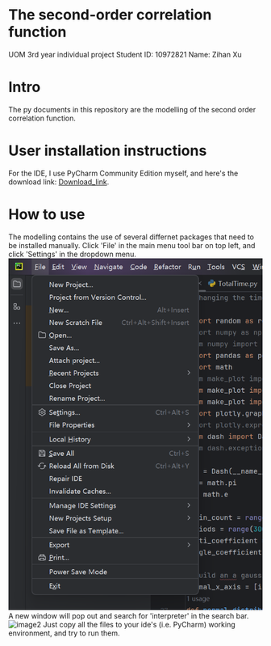 # The second-order correlation function
UOM 3rd year individual project
Student ID: 10972821
Name: Zihan Xu

# Intro
The py documents in this repository are the modelling of the second order correlation function. 

# User installation instructions
For the IDE, I use PyCharm Community Edition myself, and here's the download link: [Download_link](https://www.jetbrains.com/pycharm/download/?section=windows).

# How to use
The modelling contains the use of several differnet packages that need to be installed manually. Click 'File' in the main menu tool bar on top left, and click 'Settings' in the dropdown menu.  
![image1](https://github.com/Schiiite/Individual-Project/blob/main/img_folder/1.png)  
A new window will pop out and search for 'interpreter' in the search bar. ![image2]()
Just copy all the files to your ide's (i.e. PyCharm) working environment, and try to run them.

